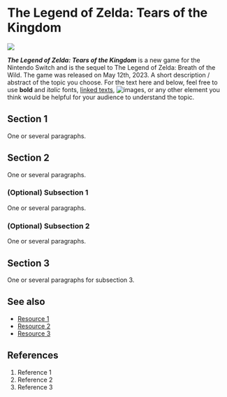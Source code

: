 # The Legend of Zelda: Tears of the Kingdom
![](https://assets.nintendo.com/image/upload/w_920,f_auto,q_auto/v1681238674/Microsites/zelda-tears-of-the-kingdom/videos/posters/totk_microsite_officialtrailer3_1304xj47am)

***The Legend of Zelda: Tears of the Kingdom*** is a new game for the Nintendo Switch and is the sequel to The Legend of Zelda: Breath of the Wild. The game was released on May 12th, 2023. 
A short description / abstract of the topic you choose. For the text here and below, feel free to use **bold** and *italic* fonts, [linked texts](url),  ![images](url), or any other element you think would be helpful for your audience to understand the topic.


## Section 1
One or several paragraphs.

## Section 2
One or several paragraphs.
### (Optional) Subsection 1
One or several paragraphs.
### (Optional) Subsection 2
One or several paragraphs.

## Section 3
One or several paragraphs for subsection 3.

## See also
- [Resource 1](url)
- [Resource 2](url)
- [Resource 3](url)

## References
1. Reference 1
2. Reference 2
3. Reference 3